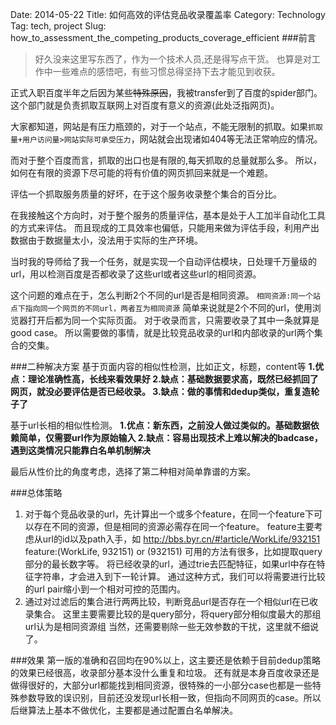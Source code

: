 Date: 2014-05-22
Title: 如何高效的评估竞品收录覆盖率
Category: Technology
Tag: tech, project
Slug: how_to_assessment_the_competing_products_coverage_efficient
###前言
>好久没来这里写东西了，作为一个技术人员,还是得写点干货。 也算是对工作中一些难点的感悟吧，有些习惯总得坚持下去才能见到收获。

正式入职百度半年之后因为某些<del>特殊原因</del>，我被transfer到了百度的spider部门。 这个部门就是负责抓取互联网上对百度有意义的资源(此处泛指网页)。

大家都知道，网站是有压力瓶颈的，对于一个站点，不能无限制的抓取。如果`抓取量+用户访问量>网站实际可承受压力`，网站就会出现诸如404等无法正常响应的情况。

而对于整个百度而言，抓取的出口也是有限的,每天抓取的总量就那么多。 所以，如何在有限的资源下尽可能的将有价值的网页抓回来就是一个难题。

评估一个抓取服务质量的好坏，在于这个服务收录整个集合的百分比。

在我接触这个方向时，对于整个服务的质量评估，基本是处于人工加半自动化工具的方式来评估。 而且现成的工具效率也偏低，只能用来做为评估手段，利用产出数据由于数据量太小，没法用于实际的生产环境。

当时我的导师给了我一个任务，就是实现一个自动评估模块，日处理千万量级的url，用以检测百度是否都收录了这些url或者这些url的相同资源。

这个问题的难点在于，怎么判断2个不同的url是否是相同资源。 `相同资源:同一个站点下指向同一个网页的不同url，两者互为相同资源` 简单来说就是2个不同的url，使用浏览器打开后都为同一个实际页面。 对于收录而言，只需要收录了其中一条就算是good case。 所以需要做的事情，就是比较竞品收录的url和内部收录的url两个集合的交集。

###二种解决方案
基于页面内容的相似性检测，比如正文，标题，content等 **1.优点：理论准确性高，长线来看效果好 2.缺点：基础数据要求高，既然已经抓回了网页，就没必要评估是否已经收录。 3.缺点：做的事情和dedup类似，重复造轮子了**

基于url长相的相似性检测。 **1.优点：新东西，之前没人做过类似的。基础数据依赖简单，仅需要url作为原始输入 2.缺点：容易出现技术上难以解决的badcase，遇到这类情况只能靠白名单机制解决**

最后从性价比的角度考虑，选择了第二种相对简单靠谱的方案。

###总体策略
1. 对于每个竞品收录的url，先计算出一个或多个feature，在同一个feature下可以存在不同的资源，但是相同的资源必需存在同一个feature。 feature主要考虑从url的id以及path入手，如 http://bbs.byr.cn/#!article/WorkLife/932151 feature:(WorkLife, 932151) or (932151) 可用的方法有很多，比如提取query部分的最长数字等。 将已经收录的url，通过trie去匹配特征，如果url中存在特征字符串，才会进入到下一轮计算。 通过这种方式，我们可以将需要进行比较的url pair缩小到一个相对可控的范围内。
2. 通过对过滤后的集合进行两两比较，判断竞品url是否存在一个相似url在已收录集合。 这里主要需要比较的是query部分，将query部分相似度最大的那组url认为是相同资源组 当然，还需要剔除一些无效参数的干扰，这里就不细说了。

###效果
第一版的准确和召回均在90%以上，这主要还是依赖于目前dedup策略的效果已经很高，收录部分基本没什么重复和垃圾。 还有就是本身百度收录还是做得很好的，大部分url都能找到相同资源，很特殊的一小部分case也都是一些特殊参数导致的误识别，目前还没发现url长相一致，但指向不同网页的case。所以后继算法上基本不做优化，主要都是通过配置白名单解决。
